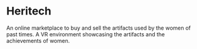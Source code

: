 # Heritech
An online marketplace to buy and sell the artifacts used by the women of past times.
A VR environment showcasing the artifacts and the achievements of women.
